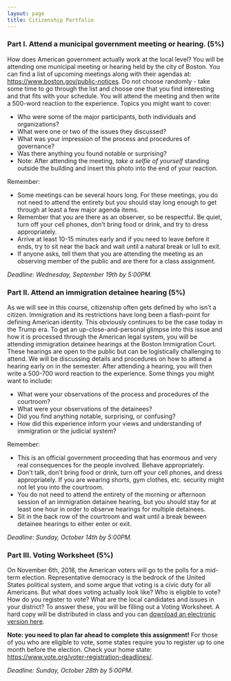 ```yaml
---
layout: page
title: Citizenship Portfolio
---
```

<p></p>

### Part I. Attend a municipal government meeting or hearing. (5%)

How does American government actually work at the local level? You will be attending one municipal meeting or hearing held by the city of Boston. You can find a list of upcoming meetings along with their agendas at: <https://www.boston.gov/public-notices>. Do not choose randomly - take some time to go through the list and choose one that you find interesting and that fits with your schedule. You will attend the meeting and then write a 500-word reaction to the experience. Topics you might want to cover: 

- Who were some of the major participants, both individuals and organizations? 
- What were one or two of the issues they discussed?
- What was your impression of the process and procedures of governance?
- Was there anything you found notable or surprising?
- Note: After attending the meeting, *take a selfie of yourself* standing outside the building and insert this photo into the end of your reaction. 

Remember: 
- Some meetings can be several hours long. For these meetings, you do not need to attend the entirety but you should stay long enough to get through at least a few major agenda items.
- Remember that you are there as an observer, so be respectful. Be quiet, turn off your cell phones, don’t bring food or drink, and try to dress appropriately.
- Arrive at least 10-15 minutes early and if you need to leave before it ends, try to sit near the back and wait until a natural break or lull to exit.
- If anyone asks, tell them that you are attending the meeting as an observing member of the public and are there for a class assignment.

*Deadline: Wednesday, September 19th by 5:00PM.*

### Part II. Attend an immigration detainee hearing (5%)

As we will see in this course, citizenship often gets defined by who isn’t a citizen. Immigration and its restrictions have long been a flash-point for defining American identity. This obviously continues to be the case today in the Trump era. To get an up-close-and-personal glimpse into this issue and how it is processed through the American legal system, you will be attending immigration detainee hearings at the Boston Immigration Court. These hearings are open to the public but can be logistically challenging to attend. We will be discussing details and procedures on how to attend a hearing early on in the semester. After attending a hearing, you will then write a 500-700 word reaction to the experience. Some things you might want to include:

- What were your observations of the process and procedures of the courtroom?
- What were your observations of the detainees?
- Did you find anything notable, surprising, or confusing?
- How did this experience inform your views and understanding of immigration or the judicial system?

Remember: 
- This is an official government proceeding that has enormous and very real consequences for the people involved. Behave appropriately.  
- Don't talk, don’t bring food or drink, turn off your cell phones, and dress appropriately. If you are wearing shorts, gym clothes, etc. security might not let you into the courtroom. 
- You do not need to attend the entirety of the morning or afternoon session of an immigration detainee hearing, but you should stay for at least one hour in order to observe hearings for multiple detainees. 
- Sit in the back row of the courtroom and wait until a break beween detainee hearings to either enter or exit. 

*Deadline: Sunday, October 14th by 5:00PM.*

### Part III. Voting Worksheet (5%)

On November 6th, 2018, the American voters will go to the polls for a mid-term election. Representative democracy is the bedrock of the United States political system, and some argue that voting is a civic duty for all Americans. But what does voting actually look like? Who is eligible to vote? How do you register to vote? What are the local candidates and issues in your district? To answer these, you will be filling out a Voting Worksheet. A hard copy will be distributed in class and you can [download an electronic version here]({{site.baseurl}}/downloads/voting-worksheet.docx).

**Note: you need to plan far ahead to complete this assignment!** For those of you who are eligible to vote, some states require you to register up to one month before the election. Check your home state: https://www.vote.org/voter-registration-deadlines/.

*Deadline: Sunday, October 28th by 5:00PM.* 